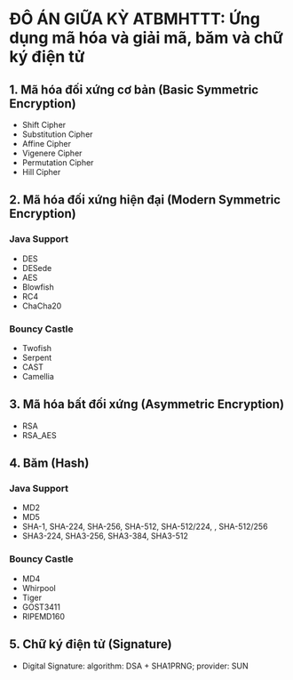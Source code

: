 # ĐÔ ÁN GIỮA KỲ ATBMHTTT: Ứng dụng mã hóa và giải mã, băm và chữ ký điện tử
## 1. Mã hóa đối xứng cơ bản (Basic Symmetric Encryption)
>
- Shift Cipher
- Substitution Cipher
- Affine Cipher
- Vigenere Cipher
- Permutation Cipher
- Hill Cipher

## 2. Mã hóa đối xứng hiện đại (Modern Symmetric Encryption)
>
### Java Support
- DES
- DESede
- AES
- Blowfish
- RC4
- ChaCha20
>
### Bouncy Castle
- Twofish
- Serpent
- CAST
- Camellia

## 3. Mã hóa bất đối xứng (Asymmetric Encryption)
>
- RSA
- RSA_AES

## 4. Băm (Hash)
>
### Java Support
- MD2
- MD5
- SHA-1, SHA-224, SHA-256, SHA-512, SHA-512/224, , SHA-512/256
- SHA3-224, SHA3-256, SHA3-384, SHA3-512
>
### Bouncy Castle
- MD4
- Whirpool
- Tiger
- GOST3411
- RIPEMD160

## 5. Chữ ký điện tử (Signature)
>
- Digital Signature: algorithm: DSA + SHA1PRNG; provider: SUN

